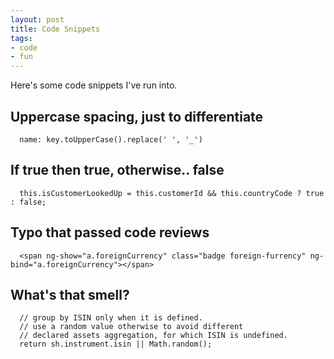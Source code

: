 ```yaml
---
layout: post
title: Code Snippets
tags:
- code
- fun
---
```


Here's some code snippets I've run into.


## Uppercase spacing, just to differentiate
```
  name: key.toUpperCase().replace(' ', '_')
```

## If true then true, otherwise.. false
```
  this.isCustomerLookedUp = this.customerId && this.countryCode ? true : false;
```

## Typo that passed code reviews
```
  <span ng-show="a.foreignCurrency" class="badge foreign-furrency" ng-bind="a.foreignCurrency"></span>
```

## What's that smell?
```
  // group by ISIN only when it is defined.
  // use a random value otherwise to avoid different
  // declared assets aggregation, for which ISIN is undefined.
  return sh.instrument.isin || Math.random();
```

  
